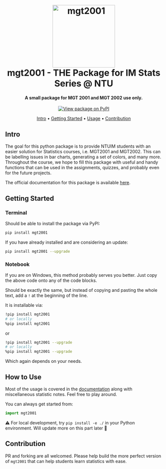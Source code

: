 <h1 align="center">
  <br>
  <a href="https://pypi.org/project/mgt2001/"><img src="mgt2001-logo.png" alt="mgt2001" width="200"></a>
  <br>
  mgt2001 - THE Package for IM Stats Series @ NTU
  <br>
</h1>

<h4 align="center">A small package for MGT 2001 and MGT 2002 use only.</h4>

<p align="center">
  <a href="https://pypi.org/project/mgt2001/">
    <img src="https://img.shields.io/pypi/v/mgt2001.svg?maxAge=3600"
         alt="View package on PyPI">
  </a>
</p>

<p align="center">
  <a href="#demo">Intro</a> •
  <a href="#getting-started">Getting Started</a> •
  <a href="#how-to-use">Usage</a> •
  <a href="#contribution">Contribution</a>
</p>

## Intro
The goal for this python package is to provide NTUIM students with an easier solution for Statistics courses, i.e. MGT2001 and MGT2002. This can be labelling issues in bar charts, generating a set of colors, and many more. Throughout the course, we hope to fill this package with useful and handy functions that can be used in the assignments, quizzes, and probably even for the future projects. 

The official documentation for this package is available [here](https://icheft.github.io/mgt2001-docs).

## Getting Started
### Terminal
Should be able to install the package via PyPI:
```sh
pip install mgt2001
```

If you have already installed and are considering an update:
```sh
pip install mgt2001 --upgrade
```

### Notebook
If you are on Windows, this method probably serves you better. Just copy the above code onto any of the code blocks.

Should be exactly the same, but instead of copying and pasting the whole text, add a `!` at the beginning of the line.

It is installable via:
```sh
!pip install mgt2001
# or locally
%pip install mgt2001
```

or 

```sh
!pip install mgt2001 --upgrade
# or locally
%pip install mgt2001 --upgrade
```

Which again depends on your needs.

## How to Use

Most of the usage is covered in the [documentation](https://icheft.github.io/mgt2001-docs) along with miscellaneous statistic notes. Feel free to play around.

You can always get started from:

```py
import mgt2001
```

⚠️ For local development, try `pip install -e ./` in your Python environment. Will update more on this part later 🥵

## Contribution

PR and forking are all welcomed. Please help build the more perfect version of `mgt2001` that can help students learn statistics with ease.

